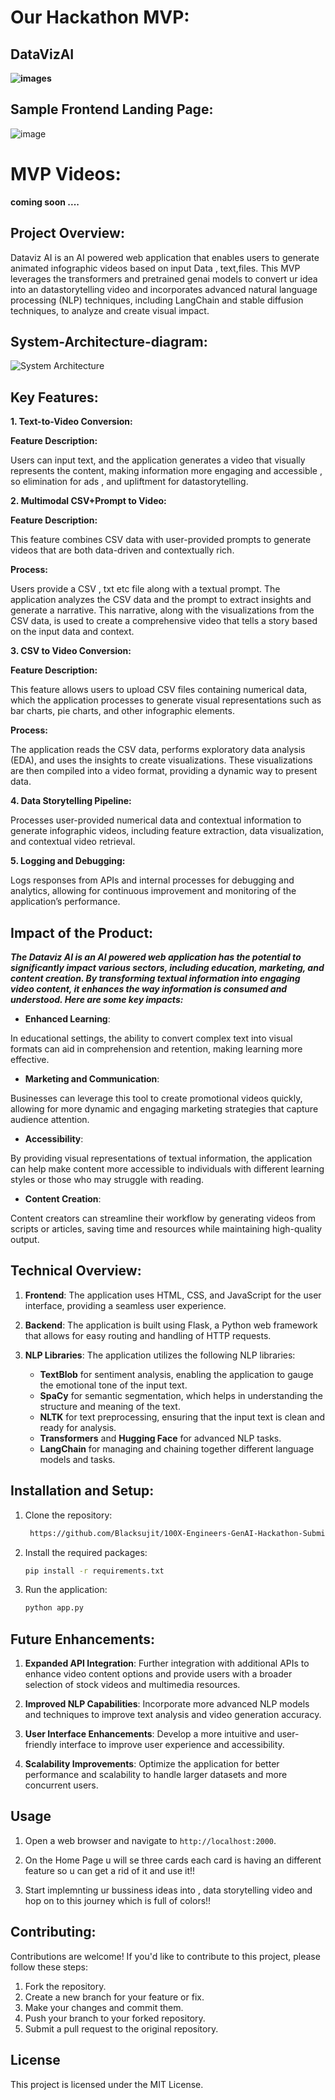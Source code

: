 # Our Hackathon MVP:

## DataVizAI

**![images](https://github.com/user-attachments/assets/e26aee53-96a6-4271-a28d-646419758071)**

## Sample Frontend Landing Page:

![image](./assets-of-app/image.png)

# MVP Videos:

**coming soon ....**

## Project Overview:

Dataviz AI is an AI powered web application that enables users to generate animated infographic videos based on input  Data , text,files. This MVP leverages the transformers and pretrained genai models to convert ur idea into an datastorytelling video  and incorporates advanced natural language processing (NLP) techniques, including LangChain and stable diffusion techniques, to analyze and create visual impact.


## System-Architecture-diagram:


![System Architecture](project-system-design/system-design-mermaid.png)

## Key Features:

**1. Text-to-Video Conversion:** 

**Feature Description:** 

Users can input text, and the application generates a video that visually represents the content, making information more engaging and accessible , so elimination for ads , and upliftment for datastorytelling.


**2. Multimodal CSV+Prompt to Video:**

**Feature Description:** 

This feature combines CSV data with user-provided prompts to 
generate videos that are both data-driven and contextually rich.

**Process:**
 
 Users provide a CSV , txt etc file along with a textual prompt. The application analyzes the CSV data and the prompt to extract insights and generate a narrative. This narrative, along with the visualizations from the CSV data, is used to create a comprehensive video that tells a story based on the input data and context.

**3. CSV to Video Conversion:**

**Feature Description:** 

This feature allows users to upload CSV files containing numerical data, which the application processes to generate visual representations such as bar charts, pie charts, and other infographic elements.

**Process:**

 The application reads the CSV data, performs exploratory data analysis (EDA), and uses the insights to create visualizations. These visualizations are then compiled into a video format, providing a dynamic way to present data.

**4. Data Storytelling Pipeline:** 

Processes user-provided numerical data and contextual information to generate infographic videos, including feature extraction, data visualization, and contextual video retrieval.

**5. Logging and Debugging:** 

Logs responses from APIs and internal processes for debugging and analytics, allowing for continuous improvement and monitoring of the application’s performance.


## Impact of the Product:

***The Dataviz AI is an AI powered web application  has the potential to significantly impact various sectors, including education, marketing, and content creation. By transforming textual information into engaging video content, it enhances the way information is consumed and understood. Here are some key impacts:***

- **Enhanced Learning**:

 In educational settings, the ability to convert complex text into visual formats can aid in comprehension and retention, making learning more effective.

- **Marketing and Communication**: 

Businesses can leverage this tool to create promotional videos quickly, allowing for more dynamic and engaging marketing strategies that capture audience attention.

- **Accessibility**:

 By providing visual representations of textual information, the application can help make content more accessible to individuals with different learning styles or those who may struggle with reading.

- **Content Creation**:

 Content creators can streamline their workflow by generating videos from scripts or articles, saving time and resources while maintaining high-quality output.


## Technical Overview:

1. **Frontend**: The application uses HTML, CSS, and JavaScript for the user interface, providing a seamless user experience.

2. **Backend**: The application is built using Flask, a Python web framework that allows for easy routing and handling of HTTP requests.

3. **NLP Libraries**: The application utilizes the following NLP libraries:
   - **TextBlob** for sentiment analysis, enabling the application to gauge the emotional tone of the input text.
   - **SpaCy** for semantic segmentation, which helps in understanding the structure and meaning of the text.
   - **NLTK** for text preprocessing, ensuring that the input text is clean and ready for analysis.
   - **Transformers** and **Hugging Face** for advanced NLP tasks.
   - **LangChain** for managing and chaining together different language models and tasks.


## Installation and Setup:

1. Clone the repository: 
   ```bash
    https://github.com/Blacksujit/100X-Engineers-GenAI-Hackathon-Submission.git
   ```

2. Install the required packages: 
   ```bash
   pip install -r requirements.txt
   ```

4. Run the application: 
   ```bash
   python app.py
   ```
 
## Future Enhancements:

1. **Expanded API Integration**: Further integration with additional APIs to enhance video content options and provide users with a broader selection of stock videos and multimedia resources.

2. **Improved NLP Capabilities**: Incorporate more advanced NLP models and techniques to improve text analysis and video generation accuracy.

3. **User Interface Enhancements**: Develop a more intuitive and user-friendly interface to improve user experience and accessibility.

4. **Scalability Improvements**: Optimize the application for better performance and scalability to handle larger datasets and more concurrent users.


## Usage

1. Open a web browser and navigate to `http://localhost:2000`.

2. On the Home Page u will se three cards each card is having an different feature so u can get a rid of it and use it!!

3. Start implemnting  ur bussiness  ideas into , data storytelling video and hop on to this journey which is full of  colors!!


## Contributing:

Contributions are welcome! If you'd like to contribute to this project, please follow these steps:

1. Fork the repository.
2. Create a new branch for your feature or fix.
3. Make your changes and commit them.
4. Push your branch to your forked repository.
5. Submit a pull request to the original repository.

## License

This project is licensed under the MIT License.

